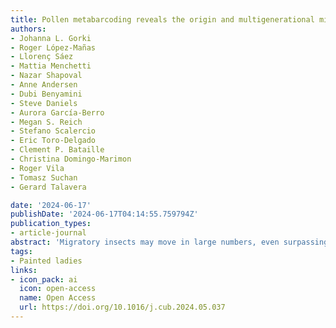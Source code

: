 ```yaml
---
title: Pollen metabarcoding reveals the origin and multigenerational migratory pathway of an intercontinental-scale butterfly outbreak
authors:
- Johanna L. Gorki
- Roger López-Mañas
- Llorenç Sáez
- Mattia Menchetti
- Nazar Shapoval
- Anne Andersen
- Dubi Benyamini
- Steve Daniels
- Aurora García-Berro
- Megan S. Reich
- Stefano Scalercio
- Eric Toro-Delgado
- Clement P. Bataille
- Christina Domingo-Marimon
- Roger Vila
- Tomasz Suchan
- Gerard Talavera

date: '2024-06-17'
publishDate: '2024-06-17T04:14:55.759794Z'
publication_types:
- article-journal
abstract: 'Migratory insects may move in large numbers, even surpassing migratory vertebrates in biomass. Long-distance migratory insects complete annual cycles through multiple generations, with each generation’s reproductive success linked to the resources available at different breeding grounds. Climatic anomalies in these grounds are presumed to trigger rapid population outbreaks. Here, we infer the origin and track the multigenerational path of a remarkable outbreak of painted lady (<i>Vanessa cardui</i>) butterflies that took place at an intercontinental scale in Europe, the Middle East, and Africa from March 2019 to November 2019. Using metabarcoding, we identified pollen transported by 264 butterflies captured in 10 countries over 7 months and modeled the distribution of the 398 plants detected. The analysis showed that swarms collected in Eastern Europe in early spring originated in Arabia and the Middle East, coinciding with a positive anomaly in vegetation growth in the region from November 2018 to April 2019. From there, the swarms advanced to Northern Europe during late spring, followed by an early reversal toward southwestern Europe in summer. The pollenbased evidence matched spatiotemporal abundance peaks revealed by citizen science, which also suggested an echo effect of the outbreak in West Africa during September–November. Our results show that population outbreaks in a part of species’ migratory ranges may disseminate demographic effects across multiple generations in a wide geographic area. This study represents an unprecedented effort to track a continuous multigenerational insect migration on an intercontinental scale.'
tags:
- Painted ladies
links:
- icon_pack: ai
  icon: open-access
  name: Open Access
  url: https://doi.org/10.1016/j.cub.2024.05.037
---
```


